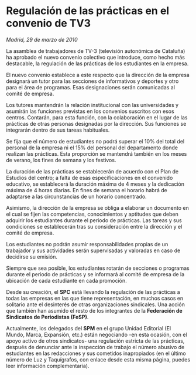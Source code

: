 # Regulación de las prácticas en el convenio de TV3

*Madrid, 29 de marzo de 2010*

La asamblea de trabajadores de TV-3 (televisión autonómica de Cataluña) ha aprobado el nuevo convenio colectivo que introduce, como hecho más destacable, la regulación de las prácticas de los estudiantes en la empresa.

El nuevo convenio establece a este respecto que la dirección de la empresa designará un tutor para las secciones de informativos y deportes y otro para el área de programas. Esas designaciones serán comunicadas al comité de empresa.

Los tutores mantendrán la relación institucional con las universidades y asumirán las funciones previstas en los convenios suscritos con esos centros. Contarán, para esta función, con la colaboración en el lugar de las prácticas de otras personas designadas por la dirección. Sus funciones se integrarán dentro de sus tareas habituales.

Se fija que el número de estudiantes no podrá superar el 10% del total del personal de la empresa ni el 15% del personal del departamento donde realizan las prácticas. Esta proporción se mantendrá también en los meses de verano, los fines de semana y los festivos.

La duración de las prácticas se establecerán de acuerdo con el Plan de Estudios del centro; a falta de esas especificaciones en el convenido educativo, se establecerá la duración máxima de 4 meses y la dedicación máxima de 4 horas diarias. En fines de semana el horario habrá de adaptarse a las circunstancias de un horario concentrado.

Asimismo, la dirección de la empresa se obliga a elaborar un documento en el cual se fijen las competencias, conocimientos y aptitudes que deben adquirir los estudiantes durante el periodo de prácticas. Las tareas y sus condiciones se establecerán tras su consideración entre la dirección y el comité de empresa.

Los estudiantes no podrán asumir responsabilidades propias de un trabajador y sus actividades serán supervisadas y valoradas en caso de decidirse su emisión.

Siempre que sea posible, los estudiantes rotarán de secciones o programas durante el periodo de prácticas y se informará al comité de empresa de la ubicación de cada estudiante en cada promoción.

Desde su creación, el **SPC** está llevando la regulación de las prácticas a todas las empresas en las que tiene representación, en muchos casos en solitario ante el desinterés de otras organizaciones sindicales. Una acción que también han asumido el resto de los integrantes de la **Federación de Sindicatos de Periodistas (FeSP)**.

Actualmente, los delegados del **SPM** en el grupo Unidad Editorial (El Mundo, Marca, Expansión, etc.) están negociando -en esta ocasión, con el apoyo activo de otros sindicatos- una regulación estricta de las prácticas, después de denunciar ante la inspección de trabajo el número abusivo de estudiantes en las redacciones y sus cometidos inapropiados (en el último número de Luz y Taquígrafos, con enlace desde esta misma página, puedes leer información complementaria).
